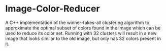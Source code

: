 # Image-Color-Reducer
A C++ implementation of the winner-takes-all clustering algorithm to approximate the optimal subset of   colors found in the image which can be used to reduce its color set. Running with 32 clusters will result in a new image that looks similar to the old image, but only has 32 colors present in it.
